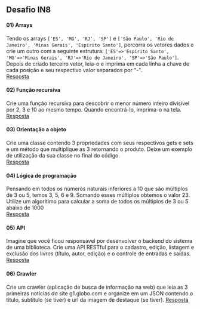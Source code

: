 ## Desafio IN8  
#### 01) Arrays  
Tendo os arrays `['ES', 'MG', 'RJ', 'SP']` e `['São Paulo', 'Rio de Janeiro', 'Minas Gerais', 'Espírito Santo']`, percorra os vetores dados e crie um outro com a seguinte estrutura: `['ES'=>'Espírito Santo', 'MG'=>'Minas Gerais', 'RJ'=>'Rio de Janeiro', 'SP'=>'São Paulo']`. Depois de criado terceiro vetor, leia-o e imprima em cada linha a chave de cada posição e seu respectivo valor separados por "-".  
[Resposta](https://github.com/shfrade/desafio_in8/blob/master/arrays.py)
#### 02) Função recursiva  
Crie uma função recursiva para descobrir o menor número inteiro divisível por 2, 3 e 10 ao mesmo tempo. Quando encontrá-lo, imprima-o na tela.  
[Resposta](https://github.com/shfrade/desafio_in8/blob/master/recursiva.py)
#### 03) Orientação a objeto  
Crie uma classe contendo 3 propriedades com seus respectivos gets e sets e um método que multiplique as 3 retornando o produto. Deixe um exemplo de utilização da sua classe no final do código.  
[Resposta](https://github.com/shfrade/desafio_in8/blob/master/oo.py)
#### 04) Lógica de programação  
Pensando em todos os números naturais inferiores a 10 que são múltiplos de 3 ou 5, temos 3, 5, 6 e 9. Somando esses múltiplos obtemos o valor 23. Utilize um algorítimo para calcular a soma de todos os múltiplos de 3 ou 5 abaixo de 1000  
[Resposta](https://github.com/shfrade/desafio_in8/blob/master/logica.py)
#### 05) API  
Imagine que você ficou responsável por desenvolver o backend do sistema de uma biblioteca. Crie uma API RESTful para o cadastro, edição, listagem e exclusão dos livros (título, autor, edição) e o controle de entradas e saídas.  
[Resposta](https://github.com/shfrade/desafio_in8/tree/master/api)
#### 06) Crawler  
Crie um crawler (aplicação de busca de informação na web) que leia as 3 primeiras notícias do site g1.globo.com e organize em um JSON contendo o título, subtitulo (se tiver) e url da imagem de destaque (se tiver).
[Resposta](https://github.com/shfrade/desafio_in8/tree/master/crawler)